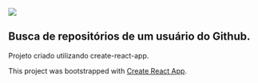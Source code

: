 ![](https://img.shields.io/github/license/Ralfargon/maratonandosuaserie)

##  Busca de repositórios de um usuário do Github.
Projeto criado utilizando create-react-app. 

This project was bootstrapped with [Create React App](https://github.com/facebook/create-react-app).

